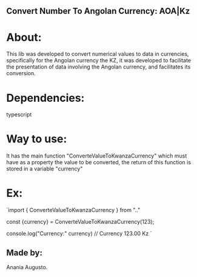 ## Convert Number To Angolan Currency: AOA|Kz

# About:

This lib was developed to convert numerical values ​​to data in currencies, specifically for the Angolan currency the KZ, it was developed to facilitate the presentation of data involving the Angolan currency, and facilitates its conversion.


# Dependencies:

typescript

# Way to use:

It has the main function "ConverteValueToKwanzaCurrency" which must have as a property the value to be converted, the return of this function is stored in a variable "currency"

# Ex:

 `import { ConverteValueToKwanzaCurrency } from ".."

 const {currency} = ConverteValueToKwanzaCurrency(123);

 console.log("Currency:" currency) // Currency 123.00 Kz `


## Made by:

Anania Augusto.